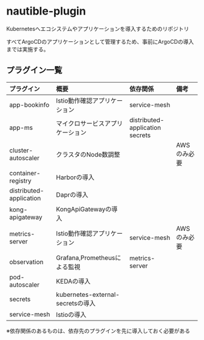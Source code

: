 # nautible-plugin

Kubernetesへエコシステムやアプリケーションを導入するためのリポジトリ

すべてArgoCDのアプリケーションとして管理するため、事前にArgoCDの導入までは実施する。

## プラグイン一覧

|プラグイン|概要|依存関係|備考|
|:--|:--|:--|:--|
|app-bookinfo|Istio動作確認アプリケーション|service-mesh||
|app-ms|マイクロサービスアプリケーション|distributed-application<br>secrets||
|cluster-autoscaler|クラスタのNode数調整||AWSのみ必要|
|container-registry|Harborの導入|||
|distributed-application|Daprの導入|||
|kong-apigateway|KongApiGatewayの導入|||
|metrics-server|Istio動作確認アプリケーション|service-mesh|AWSのみ必要|
|observation|Grafana,Prometheusによる監視|metrics-server||
|pod-autoscaler|KEDAの導入|||
|secrets|kubernetes-external-secretsの導入|||
|service-mesh|Istioの導入|||

※依存関係のあるものは、依存先のプラグインを先に導入しておく必要がある